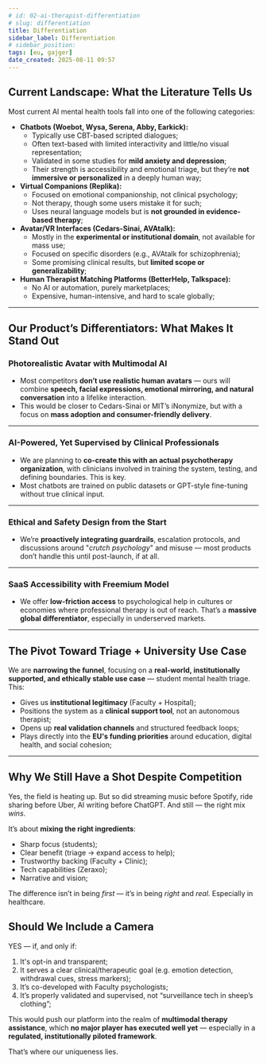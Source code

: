 ```yaml
---
# id: 02-ai-therapist-differentiation
# slug: differentiation
title: Differentiation
sidebar_label: Differentiation
# sidebar_position:
tags: [eu, gajger]
date_created: 2025-08-11 09:57
---
```


## Current Landscape: What the Literature Tells Us

Most current AI mental health tools fall into one of the following categories:

- **Chatbots (Woebot, Wysa, Serena, Abby, Earkick):**
    - Typically use CBT-based scripted dialogues;
    - Often text-based with limited interactivity and little/no visual representation;
    - Validated in some studies for **mild anxiety and depression**;
    - Their strength is accessibility and emotional triage, but they’re **not immersive or personalized** in a deeply human way;
- **Virtual Companions (Replika):**
    - Focused on emotional companionship, not clinical psychology;
    - Not therapy, though some users mistake it for such;
    - Uses neural language models but is **not grounded in evidence-based therapy**;
- **Avatar/VR Interfaces (Cedars-Sinai, AVAtalk):**
    - Mostly in the **experimental or institutional domain**, not available for mass use;
    - Focused on specific disorders (e.g., AVAtalk for schizophrenia);
    - Some promising clinical results, but **limited scope or generalizability**;
- **Human Therapist Matching Platforms (BetterHelp, Talkspace):**
    - No AI or automation, purely marketplaces;
    - Expensive, human-intensive, and hard to scale globally;

---
## Our Product’s Differentiators: What Makes It Stand Out

### Photorealistic Avatar with Multimodal AI

- Most competitors **don’t use realistic human avatars** — ours will combine **speech, facial expressions, emotional mirroring, and natural conversation** into a lifelike interaction.
- This would be closer to Cedars-Sinai or MIT’s iNonymize, but with a focus on **mass adoption and consumer-friendly delivery**.

---
### AI-Powered, Yet Supervised by Clinical Professionals

- We are planning to **co-create this with an actual psychotherapy organization**, with clinicians involved in training the system, testing, and defining boundaries. This is key.
- Most chatbots are trained on public datasets or GPT-style fine-tuning without true clinical input.

---
### Ethical and Safety Design from the Start

- We’re **proactively integrating guardrails**, escalation protocols, and discussions around "*crutch psychology*" and misuse — most products don’t handle this until post-launch, if at all.

---
### SaaS Accessibility with Freemium Model

- We offer **low-friction access** to psychological help in cultures or economies where professional therapy is out of reach. That’s a **massive global differentiator**, especially in underserved markets.

---
## The Pivot Toward Triage + University Use Case

We are **narrowing the funnel**, focusing on a **real-world, institutionally supported, and ethically stable use case** — student mental health triage. This:

- Gives us **institutional legitimacy** (Faculty + Hospital);
- Positions the system as a **clinical support tool**, not an autonomous therapist;
- Opens up **real validation channels** and structured feedback loops;
- Plays directly into the **EU's funding priorities** around education, digital health, and social cohesion;

---
## Why We Still Have a Shot Despite Competition

Yes, the field is heating up. But so did streaming music before Spotify, ride sharing before Uber, AI writing before ChatGPT. And still — the right mix _wins_.

It’s about **mixing the right ingredients**:

- Sharp focus (students);
- Clear benefit (triage → expand access to help);
- Trustworthy backing (Faculty + Clinic);
- Tech capabilities (Zeraxo);
- Narrative and vision;

The difference isn’t in being _first_ — it’s in being _right_ and _real_. Especially in healthcare.

## Should We Include a Camera

YES — if, and only if:

1. It's opt-in and transparent;
2. It serves a clear clinical/therapeutic goal (e.g. emotion detection, withdrawal cues, stress markers);
3. It’s co-developed with Faculty psychologists;
4. It’s properly validated and supervised, not “surveillance tech in sheep’s clothing”;

This would push our platform into the realm of **multimodal therapy assistance**, which **no major player has executed well yet** — especially in a **regulated, institutionally piloted framework**.

That’s where our uniqueness lies.